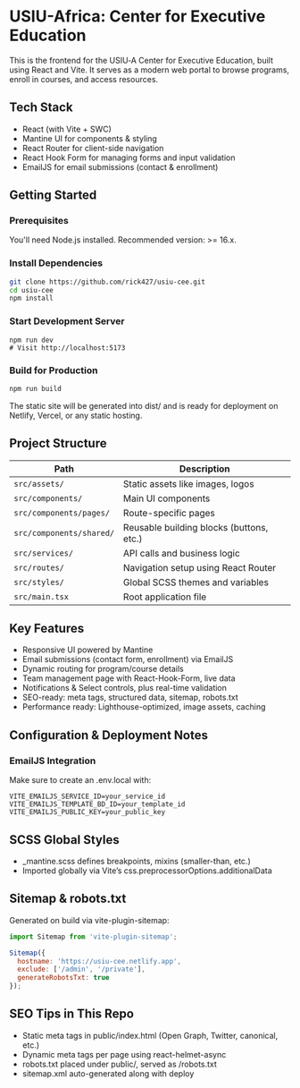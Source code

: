 # USIU-Africa: Center for Executive Education

This is the frontend for the USIU‑A Center for Executive Education, built using React and Vite. It serves as a modern web portal to browse programs, enroll in courses, and access resources.

## Tech Stack
- React (with Vite + SWC)
- Mantine UI for components & styling
- React Router for client-side navigation
- React Hook Form for managing forms and input validation
- EmailJS for email submissions (contact & enrollment)

## Getting Started

### Prerequisites
You'll need Node.js installed. Recommended version: >= 16.x.

### Install Dependencies

```bash
git clone https://github.com/rick427/usiu-cee.git
cd usiu-cee
npm install
```
### Start Development Server

```
npm run dev
# Visit http://localhost:5173
```

### Build for Production

```bash
npm run build
```
The static site will be generated into dist/ and is ready for deployment on Netlify, Vercel, or any static hosting.

## Project Structure

| Path                  | Description                                  |
|-----------------------|----------------------------------------------|
| `src/assets/`         | Static assets like images, logos             |
| `src/components/`     | Main UI components                           |
| `src/components/pages/` | Route-specific pages                        |
| `src/components/shared/` | Reusable building blocks (buttons, etc.) |
| `src/services/`       | API calls and business logic                 |
| `src/routes/`         | Navigation setup using React Router          |
| `src/styles/`         | Global SCSS themes and variables             |
| `src/main.tsx`        | Root application file                        |


## Key Features

- Responsive UI powered by Mantine
- Email submissions (contact form, enrollment) via EmailJS
- Dynamic routing for program/course details
- Team management page with React-Hook-Form, live data
- Notifications & Select controls, plus real-time validation
- SEO-ready: meta tags, structured data, sitemap, robots.txt
- Performance ready: Lighthouse-optimized, image assets, caching

## Configuration & Deployment Notes

### EmailJS Integration
Make sure to create an .env.local with:

```
VITE_EMAILJS_SERVICE_ID=your_service_id
VITE_EMAILJS_TEMPLATE_BD_ID=your_template_id
VITE_EMAILJS_PUBLIC_KEY=your_public_key
```

## SCSS Global Styles

- _mantine.scss defines breakpoints, mixins (smaller-than, etc.)
- Imported globally via Vite’s css.preprocessorOptions.additionalData

## Sitemap & robots.txt

Generated on build via vite-plugin-sitemap:

```js
import Sitemap from 'vite-plugin-sitemap';

Sitemap({
  hostname: 'https://usiu-cee.netlify.app',
  exclude: ['/admin', '/private'],
  generateRobotsTxt: true
});
```
## SEO Tips in This Repo

- Static meta tags in public/index.html (Open Graph, Twitter, canonical, etc.)
- Dynamic meta tags per page using react-helmet-async
- robots.txt placed under public/, served as /robots.txt
- sitemap.xml auto-generated along with deploy
